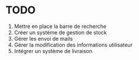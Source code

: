 # TODO
1. Mettre en place la barre de recherche
2. Créer un système de gestion de stock
3. Gérer les envoi de mails
4. Gérer la modification des informations utilisateur
5. Intégrer un système de livraison